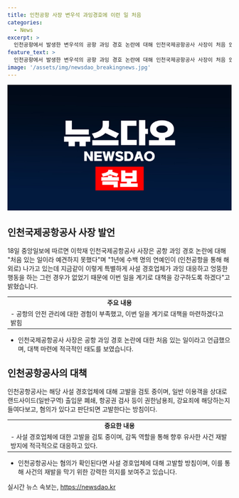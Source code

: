 ```yaml
---
title: 인천공항 사장 변우석 과잉경호에 이런 일 처음
categories:
  - News
excerpt: >
  인천공항에서 발생한 변우석의 공항 과잉 경호 논란에 대해 인천국제공항공사 사장이 처음 있는 일이라 예견하지 못했다며 재발 방지 대책을 세우겠다고 밝혔습니다. 논란은 변우석이 홍콩으로 출국하는 과정에서 경호 업체가 과잉 대응한 사례로 알려졌고, 이에 대한 공항공사의 책임과 대책 마련이 화두가 되었습니다. 해당 경호업체에 대한 고발도 검토 중이며, 공항경찰도 내사를 진행 중입니다.
feature_text: >
  인천공항에서 발생한 변우석의 공항 과잉 경호 논란에 대해 인천국제공항공사 사장이 처음 있는 일이라 예견하지 못했다며 재발 방지 대책을 세우겠다고 밝혔습니다. 논란은 변우석이 홍콩으로 출국하는 과정에서 경호 업체가 과잉 대응한 사례로 알려졌고, 이에 대한 공항공사의 책임과 대책 마련이 화두가 되었습니다. 해당 경호업체에 대한 고발도 검토 중이며, 공항경찰도 내사를 진행 중입니다.
image: '/assets/img/newsdao_breakingnews.jpg'
---
```


<p><img src="/assets/img/newsdao_breakingnews.jpg" alt="bookingtag 속보" /></p>

<h2 data-ke-size="size26">인천국제공항공사 사장 발언</h2>

<p data-ke-size="size16">18일 중앙일보에 따르면 이학재 인천국제공항공사 사장은 공항 과잉 경호 논란에 대해 "처음 있는 일이라 예견하지 못했다"며 "1년에 수백 명의 연예인이 (인천공항을 통해 해외로) 나가고 있는데 지금같이 이렇게 특별하게 사설 경호업체가 과잉 대응하고 엉뚱한 행동을 하는 그런 경우가 없었기 때문에 이번 일을 계기로 대책을 강구하도록 하겠다"고 밝혔습니다.</p>

<table style="width: 100%;">
<tbody>
<tr>
<td style="text-align: center; height: 17px;"><b>주요 내용</b></td>
</tr>
<tr>
<td style="text-align: left; height: 17px;">- 공항의 안전 관리에 대한 경험이 부족했고, 이번 일을 계기로 대책을 마련하겠다고 밝힘</td>
</tr>
</tbody>
</table>

<ul>
<li>인천국제공항공사 사장은 공항 과잉 경호 논란에 대한 처음 있는 일이라고 언급했으며, 대책 마련에 적극적인 태도를 보였습니다.</li>
</ul>

<h2 data-ke-size="size26">인천공항공사의 대책</h2>

<p data-ke-size="size16">인천공항공사는 해당 사설 경호업체에 대해 고발을 검토 중이며, 일반 이용객을 상대로 랜드사이드(일반구역) 출입문 폐쇄, 항공권 검사 등이 권한남용죄, 강요죄에 해당하는지 들여다보고, 혐의가 있다고 판단되면 고발한다는 방침이다.</p>

<table style="width: 100%;">
<tbody>
<tr>
<td style="text-align: center; height: 17px;"><b>중요한 내용</b></td>
</tr>
<tr>
<td style="text-align: left; height: 17px;">- 사설 경호업체에 대한 고발을 검토 중이며, 감독 역할을 통해 향후 유사한 사건 재발 방지에 적극적으로 대응하고 있다.</td>
</tr>
</tbody>
</table>

<ul>
<li>인천공항공사는 혐의가 확인된다면 사설 경호업체에 대해 고발할 방침이며, 이를 통해 사건의 재발을 막기 위한 강력한 의지를 보여주고 있습니다.</li>
</ul>
실시간 뉴스 속보는, <a href="https://newsdao.kr" rel="dofollow">https://newsdao.kr</a>


